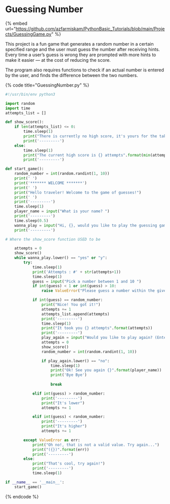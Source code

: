 # Guessing Number

{% embed url="https://github.com/azfarmiskam/PythonBasic_Tutorials/blob/main/Projects/GuessingGame.py" %}

This project is a fun game that generates a random number in a certain specified range and the user must guess the number after receiving hints. Every time a user’s guess is wrong they are prompted with more hints to make it easier — at the cost of reducing the score.

The program also requires functions to check if an actual number is entered by the user, and finds the difference between the two numbers.&#x20;

{% code title="GuessingNumber.py" %}
```python
#!/usr/bin/env python3

import random
import time
attempts_list = []

def show_score():
    if len(attempts_list) <= 0:
        time.sleep(1)
        print("There is currently no high score, it's yours for the taking!")
        print('---------')
    else:
        time.sleep(1)
        print("The current high score is {} attempts".format(min(attempts_list)))
        print('---------')

def start_game():
    random_number = int(random.randint(1, 10))
    print(' ')
    print('******* WELCOME *******')
    print(' ')
    print("Hello traveler! Welcome to the game of guesses!")
    print(' ')
    print('---------')
    time.sleep(1)
    player_name = input("What is your name? ")
    print('---------')
    time.sleep(0.5)
    wanna_play = input("Hi, {}, would you like to play the guessing game? (Enter Yes/No) ".format(player_name))
    print('---------')

# Where the show_score function USED to be

    attempts = 0
    show_score()
    while wanna_play.lower() == "yes" or "y":
        try:
            time.sleep(1)
            print('Attempts : #' + str(attempts+1))
            time.sleep(1)
            guess = input("Pick a number between 1 and 10 ")
            if int(guess) < 1 or int(guess) > 10:
                raise ValueError("Please guess a number within the given range")

            if int(guess) == random_number:
                print("Nice! You got it!")
                attempts += 1
                attempts_list.append(attempts)
                print('---------')
                time.sleep(1)
                print("It took you {} attempts".format(attempts))
                print('---------')
                play_again = input("Would you like to play again? (Enter Yes/No) ")
                attempts = 0
                show_score()
                random_number = int(random.randint(1, 10))

                if play_again.lower() == "no":
                    time.sleep(1)
                    print("Ok! See you again {}".format(player_name))
                    print('Bye Bye')
                    
                    break

            elif int(guess) > random_number:
                print('---------')
                print("It's lower")
                attempts += 1

            elif int(guess) < random_number:
                print('---------')
                print("It's higher")
                attempts += 1

        except ValueError as err:
            print("Oh no!, that is not a valid value. Try again...")
            print("({})".format(err))
            print('---------')
        else:
            print("That's cool, try again!")
            print('---------')
            time.sleep(1)

if __name__ == '__main__':
    start_game()
```
{% endcode %}
